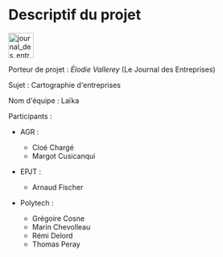 # Descriptif du projet

<img alt="journal_des_entreprises" src="https://espla.fr/wp-content/uploads/2017/11/logo-jde.png" width="50">

Porteur de projet : *Élodie Vallerey* (Le Journal des Entreprises)


Sujet : Cartographie d'entreprises

Nom d'équipe : Laïka

Participants : 

- AGR :
  - Cloé Chargé
  - Margot Cusicanqui


- EPJT :
  - Arnaud Fischer


- Polytech :  
  - Grégoire Cosne
  - Marin Chevolleau
  - Rémi Delord
  - Thomas Peray
  

